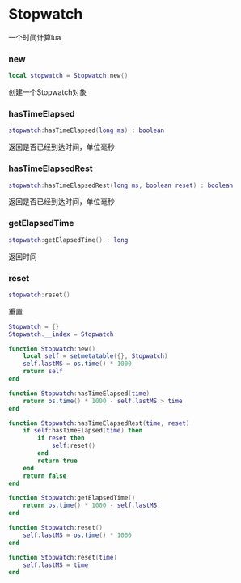 # Stopwatch

一个时间计算lua

### new
```lua
local stopwatch = Stopwatch:new()
```
创建一个Stopwatch对象

### hasTimeElapsed
```lua
stopwatch:hasTimeElapsed(long ms) : boolean
```
返回是否已经到达时间，单位毫秒
### hasTimeElapsedRest
```lua
stopwatch:hasTimeElapsedRest(long ms, boolean reset) : boolean
```
返回是否已经到达时间，单位毫秒
### getElapsedTime
```lua
stopwatch:getElapsedTime() : long
```
返回时间
### reset
```lua
stopwatch:reset()
```
重置

```lua
Stopwatch = {}
Stopwatch.__index = Stopwatch

function Stopwatch:new()
    local self = setmetatable({}, Stopwatch)
    self.lastMS = os.time() * 1000
    return self
end

function Stopwatch:hasTimeElapsed(time)
    return os.time() * 1000 - self.lastMS > time
end

function Stopwatch:hasTimeElapsedRest(time, reset)
    if self:hasTimeElapsed(time) then
        if reset then
            self:reset()
        end
        return true
    end
    return false
end

function Stopwatch:getElapsedTime()
    return os.time() * 1000 - self.lastMS
end

function Stopwatch:reset()
    self.lastMS = os.time() * 1000
end

function Stopwatch:reset(time)
    self.lastMS = time
end
```